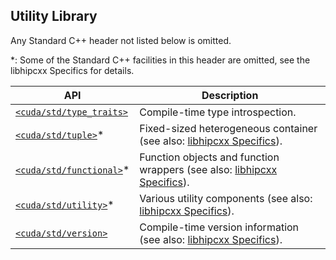 <!-- MIT License
  -- 
  -- Modifications Copyright (c) 2024-2025 Advanced Micro Devices, Inc.
  -- 
  -- Permission is hereby granted, free of charge, to any person obtaining a copy
  -- of this software and associated documentation files (the "Software"), to deal
  -- in the Software without restriction, including without limitation the rights
  -- to use, copy, modify, merge, publish, distribute, sublicense, and/or sell
  -- copies of the Software, and to permit persons to whom the Software is
  -- furnished to do so, subject to the following conditions:
  -- 
  -- The above copyright notice and this permission notice shall be included in all
  -- copies or substantial portions of the Software.
  -- 
  -- THE SOFTWARE IS PROVIDED "AS IS", WITHOUT WARRANTY OF ANY KIND, EXPRESS OR
  -- IMPLIED, INCLUDING BUT NOT LIMITED TO THE WARRANTIES OF MERCHANTABILITY,
  -- FITNESS FOR A PARTICULAR PURPOSE AND NONINFRINGEMENT. IN NO EVENT SHALL THE
  -- AUTHORS OR COPYRIGHT HOLDERS BE LIABLE FOR ANY CLAIM, DAMAGES OR OTHER
  -- LIABILITY, WHETHER IN AN ACTION OF CONTRACT, TORT OR OTHERWISE, ARISING FROM,
  -- OUT OF OR IN CONNECTION WITH THE SOFTWARE OR THE USE OR OTHER DEALINGS IN THE
  -- SOFTWARE.
  -->

## Utility Library

Any Standard C++ header not listed below is omitted.

*: Some of the Standard C++ facilities in this header are omitted, see the
libhipcxx Specifics for details.

| API    | Description |
| -------------------------------------------------------------------------- | ---------------------------------- |
| [`<cuda/std/type_traits>`] | Compile-time type introspection.                                                                                                |
| [`<cuda/std/tuple>`]*      | Fixed-sized heterogeneous container (see also: [libhipcxx Specifics](./utility_library/tuple.md)).          |
| [`<cuda/std/functional>`]* | Function objects and function wrappers (see also: [libhipcxx Specifics](./utility_library/functional.md)).  |
| [`<cuda/std/utility>`]*    | Various utility components (see also: [libhipcxx Specifics](./utility_library/utility.md)).                 |
| [`<cuda/std/version>`]     | Compile-time version information (see also: [libhipcxx Specifics](./utility_library/version.md)).           |


[`<cuda/std/type_traits>`]: https://en.cppreference.com/w/cpp/header/type_traits
[`<cuda/std/tuple>`]: https://en.cppreference.com/w/cpp/header/tuple
[`<cuda/std/functional>`]: https://en.cppreference.com/w/cpp/header/functional
[`<cuda/std/utility>`]: https://en.cppreference.com/w/cpp/header/utility
[`<cuda/std/version>`]: https://en.cppreference.com/w/cpp/header/version
